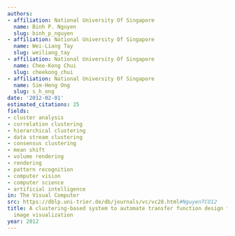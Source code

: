 ```yaml
---
authors:
- affiliation: National University Of Singapore
  name: Binh P. Nguyen
  slug: binh_p_nguyen
- affiliation: National University Of Singapore
  name: Wei-Liang Tay
  slug: weiliang_tay
- affiliation: National University Of Singapore
  name: Chee-Kong Chui
  slug: cheekong_chui
- affiliation: National University Of Singapore
  name: Sim-Heng Ong
  slug: s_h_ong
date: '2012-02-01'
estimated_citations: 25
fields:
- cluster analysis
- correlation clustering
- hierarchical clustering
- data stream clustering
- consensus clustering
- mean shift
- volume rendering
- rendering
- pattern recognition
- computer vision
- computer science
- artificial intelligence
in: The Visual Computer
src: https://dblp.uni-trier.de/db/journals/vc/vc28.html#NguyenTCO12
title: A clustering-based system to automate transfer function design for medical
  image visualization
year: 2012
---
```

